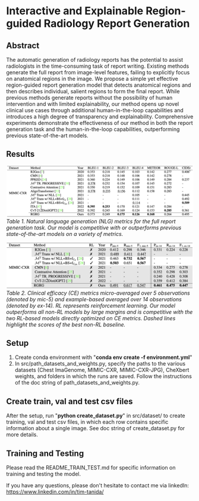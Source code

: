 # Interactive and Explainable Region-guided Radiology Report Generation

## Abstract

The automatic generation of radiology reports has the potential to assist radiologists in the time-consuming task of report writing. Existing methods generate the full report from image-level features, failing to explicitly focus on anatomical regions in the image. We propose a simple yet effective region-guided report generation model that detects anatomical regions and then describes individual, salient regions to form the final report. While previous methods generate reports without the possibility of human intervention and with limited explainability, our method opens up novel clinical use cases through additional human-in-the-loop capabilities and introduces a high degree of transparency and explainability. Comprehensive experiments demonstrate the effectiveness of our method in both the report generation task and the human-in-the-loop capabilities, outperforming previous state-of-the-art models.

## Results

![image info](./figures_repo/nlg_metrics_table.png) *Table 1. Natural language generation (NLG) metrics for the full report generation task. Our model is competitive with or outperforms previous state-of-the-art models on a variety of metrics.*

![image info](./figures_repo/clinical_efficacy_metrics_table.png) *Table 2. Clinical efficacy (CE) metrics micro-averaged over 5 observations (denoted by mic-5) and example-based averaged over 14 observations (denoted by ex-14). RL represents reinforcement learning. Our model outperforms all non-RL models by large margins and is competitive with the two RL-based models directly optimized on CE metrics. Dashed lines highlight the scores of the best non-RL baseline.*

## Setup

1. Create conda environment with "**conda env create -f environment.yml**"
2. In src/path_datasets_and_weights.py, specify the paths to the various datasets (Chest ImaGenome, MIMIC-CXR, MIMIC-CXR-JPG), CheXbert weights, and folders in which the runs are saved. Follow the instructions of the doc string of path_datasets_and_weights.py.

## Create train, val and test csv files

After the setup, run "**python create_dataset.py**" in src/dataset/ to create training, val and test csv files, in which each row contains specific information about a single image. See doc string of create_dataset.py for more details.

## Training and Testing

Please read the README_TRAIN_TEST.md for specific information on training and testing the model.

If you have any questions, please don't hesitate to contact me via linkedIn: https://www.linkedin.com/in/tim-tanida/
